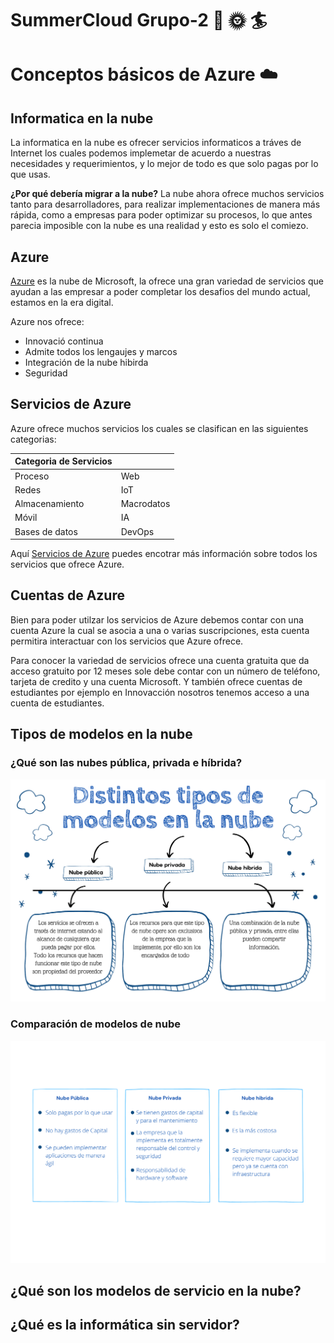 #  SummerCloud Grupo-2 :palm_tree: :sun_with_face: :surfer:

# Conceptos básicos de Azure :cloud:


## Informatica en la nube 

La informatica en la nube es ofrecer servicios informaticos a tráves de Internet los cuales podemos implemetar de acuerdo a nuestras necesidades y requerimientos, y lo mejor de todo es que solo pagas por lo que usas.

**¿Por qué debería migrar a la nube?**
La nube ahora ofrece muchos servicios tanto para desarrolladores, para realizar implementaciones de manera más rápida, como a empresas para poder optimizar su procesos, lo que antes parecia imposible con la nube es una realidad y esto es solo el comiezo. 

## Azure 

[Azure](https://portal.azure.com) es la nube de Microsoft, la ofrece una gran variedad de servicios que ayudan a las empresar a poder completar los desafios del mundo actual, estamos en la era digital. 

Azure nos ofrece: 
* Innovació continua
* Admite todos los lengaujes y marcos 
* Integración de la  nube hibirda 
* Seguridad 
  
## Servicios de Azure

Azure ofrece muchos servicios los cuales se clasifican en las siguientes categorias:


| Categoria de Servicios||
|-------------------------------------------------------------------------- | --------------- |
| Proceso    |  Web|  
| Redes|  IoT |
| Almacenamiento|Macrodatos|
| Móvil|IA|
|Bases de datos|DevOps|

     
Aquí [Servicios de Azure](https://azure.microsoft.com/es-mx/services/) puedes encotrar más información sobre todos los servicios que ofrece Azure.

## Cuentas de Azure 

Bien para poder utilzar los servicios de Azure debemos contar con una cuenta Azure la cual se asocia a una o varias suscripciones, esta cuenta permitira interactuar con los servicios que Azure ofrece.

Para conocer la variedad de servicios ofrece una cuenta gratuita que da acceso gratuito por 12 meses sole debe contar con un número de teléfono, tarjeta de credito y una cuenta Microsoft. Y también ofrece cuentas de estudiantes por ejemplo en Innovacción nosotros tenemos acceso a una cuenta de estudiantes. 

## Tipos de modelos en la nube
### ¿Qué son las nubes pública, privada e híbrida?
<p align="center"> 
    <strong></strong>
    <img alt="TiposNubes" src="./Imagenes/TiposNube.png"
    <strong></strong>
</p>

### Comparación de modelos de nube

<p align="center"> 
    <strong></strong>
    <img alt="TiposNubes" src="./Imagenes/ComparacionNubes.png"
    <strong></strong>
</p>


## ¿Qué son los modelos de servicio en la nube?
## ¿Qué es la informática sin servidor?
